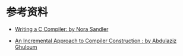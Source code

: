 # 参考资料

* [Writing a C Compiler: by Nora Sandler](https://norasandler.com/2017/11/29/Write-a-Compiler.html)

* [An Incremental Approach to Compiler Construction : by Abdulaziz Ghuloum](http://scheme2006.cs.uchicago.edu/11-ghuloum.pdf)

